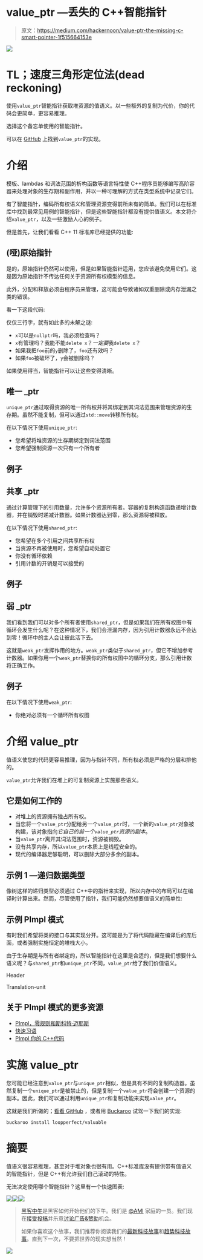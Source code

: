 # value_ptr —丢失的 C++智能指针

> 原文：<https://medium.com/hackernoon/value-ptr-the-missing-c-smart-pointer-1f515664153e>

![](img/e0559b4c54a94713055167e5e6490ef1.png)

# TL；速度三角形定位法(dead reckoning)

使用`value_ptr`智能指针获取堆资源的值语义。以一些额外的复制为代价，你的代码会更简单，更容易推理。

选择这个备忘单使用的智能指针。

可以在 [GitHub](https://github.com/LoopPerfect/valuable) 上找到`value_ptr`的实现。

# 介绍

模板、lambdas 和词法范围的析构函数等语言特性使 C++程序员能够编写高阶容器来处理对象的生存期和副作用，并以一种可理解的方式在类型系统中记录它们。

有了智能指针，编码所有权语义和管理资源变得前所未有的简单。我们可以在标准库中找到最常见用例的智能指针，但是这些智能指针都没有提供值语义。本文将介绍`value_ptr`，以及一些激励人心的例子。

但是首先，让我们看看 C++ 11 标准库已经提供的功能:

## (哑)原始指针

是的，原始指针仍然可以使用，但是如果智能指针适用，您应该避免使用它们。这是因为原始指针不传达任何关于资源所有权模型的信息。

此外，分配和释放必须由程序员来管理，这可能会导致诸如双重删除或内存泄漏之类的错误。

看一下这段代码:

仅仅三行字，就有如此多的未解之谜:

*   `x`可以是`nullptr`吗，我必须检查吗？
*   `x`有管理吗？我能不能`delete x`？*一定要*我`delete x`？
*   如果我把`foo`前的`y`删除了，`foo`还有效吗？
*   如果`foo`被破坏了，`y`会被删除吗？

如果使用得当，智能指针可以让这些变得清晰。

## 唯一 _ptr

`unique_ptr`通过取得资源的唯一所有权并将其绑定到其词法范围来管理资源的生存期。虽然不能复制，但可以通过`std::move`转移所有权。

在以下情况下使用`unique_ptr`:

*   您希望将堆资源的生存期绑定到词法范围
*   您希望强制资源一次只有一个所有者

## 例子

## 共享 _ptr

通过计算管理下的引用数量，允许多个资源所有者。容器的复制构造函数递增计数器，并在销毁时递减计数器。如果计数器达到零，那么资源将被释放。

在以下情况下使用`shared_ptr`:

*   您希望在多个引用之间共享所有权
*   当资源不再被使用时，您希望自动处置它
*   你没有循环依赖
*   引用计数的开销是可以接受的

## 例子

## 弱 _ptr

我们看到我们可以对多个所有者使用`shared_ptr`，但是如果我们在所有权图中有循环会发生什么呢？在这种情况下，我们会泄漏内存，因为引用计数器永远不会达到零！循环中的主人会让彼此活下去。

这就是`weak_ptr`发挥作用的地方。`weak_ptr`类似于`shared_ptr`，但它不增加参考计数器。如果你用一个`weak_ptr`替换你的所有权图中的循环分支，那么引用计数将正确工作。

## 例子

在以下情况下使用`weak_ptr`:

*   你绝对必须有一个循环所有权图

# 介绍 value_ptr

值语义使您的代码更容易推理，因为与指针不同，所有权必须是严格的分层和排他的。

`value_ptr`允许我们在堆上的可复制资源上实施那些语义。

## 它是如何工作的

*   对堆上的资源拥有独占所有权。
*   当您将一个`value_ptr`分配给另一个`value_ptr`时，一个新的`value_ptr`对象被构建，该对象指向*它自己的前一个`value_ptr`资源的副本*。
*   当`value_ptr`离开其词法范围时，资源被销毁。
*   没有共享内存，所以`value_ptr`本质上是线程安全的。
*   现代的编译器足够聪明，可以删除大部分多余的副本。

## 示例 1 —递归数据类型

像树这样的递归类型必须通过 C++中的指针来实现，所以内存中的布局可以在编译时计算出来。然而，尽管使用了指针，我们可能仍然想要值语义的简单性:

## 示例 PImpl 模式

有时我们希望将类的接口与其实现分开。这可能是为了将代码隐藏在编译后的库后面，或者强制实施恒定的堆栈大小。

由于生存期是与所有者绑定的，所以智能指针在这里是合适的，但是我们想要什么语义呢？与`shared_ptr`和`unique_ptr`不同，`value_ptr`给了我们价值语义。

Header

Translation-unit

## 关于 PImpl 模式的更多资源

*   [PImpl，零规则和斯科特·迈耶斯](http://oliora.github.io/2015/12/29/pimpl-and-rule-of-zero.html)
*   [快速习语](http://www.gotw.ca/gotw/028.htm)
*   [PImpl 你的 C++代码](https://anteru.net/blog/2009/03/14/385/)

# 实施 value_ptr

您可能已经注意到`value_ptr`与`unique_ptr`相似，但是具有不同的复制构造器。虽然复制一个`unique_ptr`是被禁止的，但是复制一个`value_ptr`将会创建一个资源的副本。因此，我们可以通过利用`unique_ptr`和复制功能来实现`value_ptr`。

这就是我们所做的；[看看 GitHub](https://github.com/loopperfect/valuable) ，或者用 [Buckaroo](https://buckaroo.pm/) 试驾一下我们的实现:

```
buckaroo install loopperfect/valuable
```

# 摘要

值语义很容易推理，甚至对于堆对象也很有用。C++标准库没有提供带有值语义的智能指针，但是 C++有允许我们自己滚动的特性。

无法决定使用哪个智能指针？这里有一个快速图表:

[![](img/50ef4044ecd4e250b5d50f368b775d38.png)](http://bit.ly/HackernoonFB)[![](img/979d9a46439d5aebbdcdca574e21dc81.png)](https://goo.gl/k7XYbx)[![](img/2930ba6bd2c12218fdbbf7e02c8746ff.png)](https://goo.gl/4ofytp)

> [黑客中午](http://bit.ly/Hackernoon)是黑客如何开始他们的下午。我们是 [@AMI](http://bit.ly/atAMIatAMI) 家庭的一员。我们现在[接受投稿](http://bit.ly/hackernoonsubmission)并乐意[讨论广告&赞助](mailto:partners@amipublications.com)机会。
> 
> 如果你喜欢这个故事，我们推荐你阅读我们的[最新科技故事](http://bit.ly/hackernoonlatestt)和[趋势科技故事](https://hackernoon.com/trending)。直到下一次，不要把世界的现实想当然！

![](img/be0ca55ba73a573dce11effb2ee80d56.png)